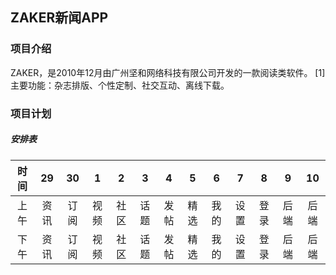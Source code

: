 <h2>ZAKER新闻APP</h2>

<h3>项目介绍</h3>
ZAKER，是2010年12月由广州坚和网络科技有限公司开发的一款阅读类软件。 [1]  主要功能：杂志排版、个性定制、社交互动、离线下载。

<h3>项目计划</h3>
<h5>安排表</h5>

| 时间 | 29 | 30 | 1 | 2 | 3 | 4 | 5 | 6 | 7 | 8 | 9 | 10 | 
|:---:|:--:|:---:|:---:|:---:|:---:|:---:|:---:|:---:|:---:|:---:|:---:|:---:|
| 上午 | 资讯 | 订阅 | 视频 | 社区 | 话题 | 发帖 | 精选 | 我的 | 设置 | 登录 | 后端 | 后端 |
| 下午 | 资讯 | 订阅 | 视频 | 社区 | 话题 | 发帖 | 精选 | 我的 | 设置 | 登录 | 后端 | 后端 |
